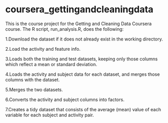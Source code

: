 # coursera_gettingandcleaningdata
This is the course project for the Getting and Cleaning Data Coursera course. The R script, run_analysis.R, does the following:

1.Download the dataset if it does not already exist in the working directory.

2.Load the activity and feature info.

3.Loads both the training and test datasets, keeping only those columns which reflect a mean or standard deviation.

4.Loads the activity and subject data for each dataset, and merges those columns with the dataset.

5.Merges the two datasets.

6.Converts the activity and subject columns into factors.

7.Creates a tidy dataset that consists of the average (mean) value of each variable for each subject and activity pair.

